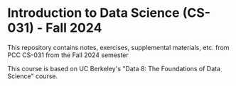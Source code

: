 # Introduction to Data Science (CS-031) - Fall 2024
This repository contains notes, exercises, supplemental materials, etc. from PCC CS-031 from the Fall 2024 semester

This course is based on UC Berkeley's "Data 8: The Foundations of Data Science" course.
